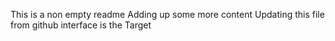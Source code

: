 This is a non empty readme
Adding up some more content 
Updating this file from github interface is the Target
